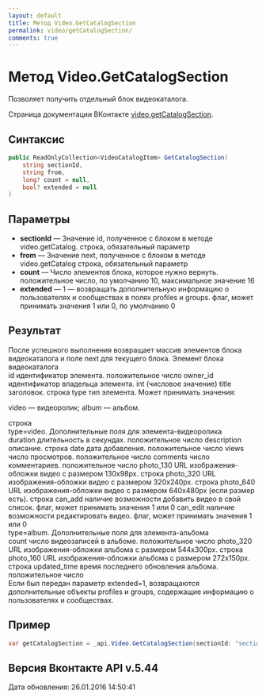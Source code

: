 ```yaml
---
layout: default
title: Метод Video.GetCatalogSection
permalink: video/getCatalogSection/
comments: true
---
```

# Метод Video.GetCatalogSection
Позволяет получить отдельный блок видеокаталога.

Страница документации ВКонтакте [video.getCatalogSection](https://vk.com/dev/video.getCatalogSection).

## Синтаксис
``` csharp
public ReadOnlyCollection<VideoCatalogItem> GetCatalogSection(
	string sectionId,
	string from,
	long? count = null,
	bool? extended = null
)
```

## Параметры
+ **sectionId** — Значение id, полученное с блоком в методе video.getCatalog. строка, обязательный параметр
+ **from** — Значение next, полученное с блоком в методе video.getCatalog строка, обязательный параметр
+ **count** — Число элементов блока, которое нужно вернуть. положительное число, по умолчанию 10, максимальное значение 16
+ **extended** — 1 — возвращать дополнительную информацию о пользователях и сообществах в полях profiles и groups. флаг, может принимать значения 1 или 0, по умолчанию 0

## Результат
После успешного выполнения возвращает массив элементов блока видеокаталога и поле next для текущего блока. 
Элемент блока видеокаталога  
id идентификатор элемента. 
 положительное число owner_id идентификатор владельца элемента. 
 int (числовое значение) title заголовок. 
 строка type тип элемента. Может принимать значения: 



video — видеоролик; 
album — альбом. 

 строка  
type=video. Дополнительные поля для элемента-видеоролика  
duration длительность в секундах. 
 положительное число description описание. 
 строка date дата добавления. 
 положительное число views число просмотров. 
 положительное число comments число комментариев. 
 положительное число photo_130 URL изображения-обложки видео с размером 130x98px. 
 строка photo_320 URL изображения-обложки видео с размером 320x240px. 
 строка photo_640 URL изображения-обложки видео с размером 640x480px (если размер есть). 
 строка can_add наличие возможности добавить видео в свой список. 
 флаг, может принимать значения 1 или 0 can_edit наличие возможности редактировать видео. 
 флаг, может принимать значения 1 или 0  
type=album. Дополнительные поля для элемента-альбома  
count число видеозаписей в альбоме. 
 положительное число photo_320 URL изображения-обложки альбома с размером 544x300px. 
 строка photo_160 URL изображения-обложки альбома с размером 272x150px. 
 строка updated_time время последнего обновления альбома. 
 положительное число  
Если был передан параметр extended=1, возвращаются дополнительные объекты profiles и groups, содержащие информацию о пользователях и сообществах.

## Пример
``` csharp
var getCatalogSection = _api.Video.GetCatalogSection(sectionId: "section_id", from: "from");
```

## Версия Вконтакте API v.5.44
Дата обновления: 26.01.2016 14:50:41
